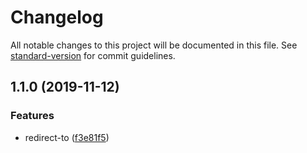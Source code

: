 # Changelog

All notable changes to this project will be documented in this file. See [standard-version](https://github.com/conventional-changelog/standard-version) for commit guidelines.

## 1.1.0 (2019-11-12)


### Features

* redirect-to ([f3e81f5](https://github.com/gospime/koa-redirect-to/commit/f3e81f5ae8baa9b164c1fc415e75cb8006d08230))
